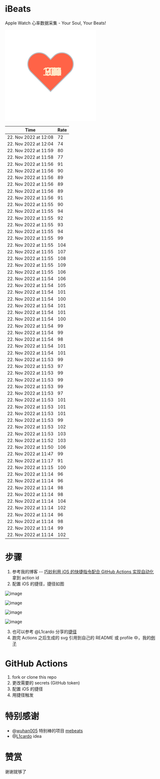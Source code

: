 # iBeats
Apple Watch 心率数据采集 - Your Soul, Your Beats!

![](./files/heart.svg)

<!--START_SECTION:my_heart_rate-->
| Time | Rate | 
 | ---- | ---- | 
| 22. Nov 2022 at 12:08 | 72 |
| 22. Nov 2022 at 12:04 | 74 |
| 22. Nov 2022 at 11:59 | 80 |
| 22. Nov 2022 at 11:58 | 77 |
| 22. Nov 2022 at 11:56 | 91 |
| 22. Nov 2022 at 11:56 | 90 |
| 22. Nov 2022 at 11:56 | 89 |
| 22. Nov 2022 at 11:56 | 89 |
| 22. Nov 2022 at 11:56 | 89 |
| 22. Nov 2022 at 11:56 | 91 |
| 22. Nov 2022 at 11:55 | 90 |
| 22. Nov 2022 at 11:55 | 94 |
| 22. Nov 2022 at 11:55 | 92 |
| 22. Nov 2022 at 11:55 | 93 |
| 22. Nov 2022 at 11:55 | 94 |
| 22. Nov 2022 at 11:55 | 99 |
| 22. Nov 2022 at 11:55 | 104 |
| 22. Nov 2022 at 11:55 | 107 |
| 22. Nov 2022 at 11:55 | 108 |
| 22. Nov 2022 at 11:55 | 109 |
| 22. Nov 2022 at 11:55 | 106 |
| 22. Nov 2022 at 11:54 | 106 |
| 22. Nov 2022 at 11:54 | 105 |
| 22. Nov 2022 at 11:54 | 101 |
| 22. Nov 2022 at 11:54 | 100 |
| 22. Nov 2022 at 11:54 | 101 |
| 22. Nov 2022 at 11:54 | 101 |
| 22. Nov 2022 at 11:54 | 100 |
| 22. Nov 2022 at 11:54 | 99 |
| 22. Nov 2022 at 11:54 | 99 |
| 22. Nov 2022 at 11:54 | 98 |
| 22. Nov 2022 at 11:54 | 101 |
| 22. Nov 2022 at 11:54 | 101 |
| 22. Nov 2022 at 11:53 | 99 |
| 22. Nov 2022 at 11:53 | 97 |
| 22. Nov 2022 at 11:53 | 99 |
| 22. Nov 2022 at 11:53 | 99 |
| 22. Nov 2022 at 11:53 | 99 |
| 22. Nov 2022 at 11:53 | 97 |
| 22. Nov 2022 at 11:53 | 101 |
| 22. Nov 2022 at 11:53 | 101 |
| 22. Nov 2022 at 11:53 | 101 |
| 22. Nov 2022 at 11:53 | 99 |
| 22. Nov 2022 at 11:53 | 102 |
| 22. Nov 2022 at 11:53 | 103 |
| 22. Nov 2022 at 11:52 | 103 |
| 22. Nov 2022 at 11:50 | 106 |
| 22. Nov 2022 at 11:47 | 99 |
| 22. Nov 2022 at 11:17 | 91 |
| 22. Nov 2022 at 11:15 | 100 |
| 22. Nov 2022 at 11:14 | 96 |
| 22. Nov 2022 at 11:14 | 96 |
| 22. Nov 2022 at 11:14 | 98 |
| 22. Nov 2022 at 11:14 | 98 |
| 22. Nov 2022 at 11:14 | 104 |
| 22. Nov 2022 at 11:14 | 102 |
| 22. Nov 2022 at 11:14 | 96 |
| 22. Nov 2022 at 11:14 | 98 |
| 22. Nov 2022 at 11:14 | 99 |
| 22. Nov 2022 at 11:14 | 102 |

<!--END_SECTION:my_heart_rate-->

# 步骤
1. 参考我的博客 -- [巧妙利用 iOS 的快捷指令配合 GitHub Actions 实现自动化](https://github.com/yihong0618/gitblog/issues/198) 拿到 action id
2. 配置 iOS 的捷径，捷径如图

![image](https://user-images.githubusercontent.com/15976103/122154218-0db0b480-ce97-11eb-93bb-5aec07c558dc.png)

![image](https://user-images.githubusercontent.com/15976103/122154236-186b4980-ce97-11eb-8e4b-70551a0391ae.png)

![image](https://user-images.githubusercontent.com/15976103/122154268-2d47dd00-ce97-11eb-902e-3acf292265a9.png)

![image](https://user-images.githubusercontent.com/15976103/122174055-fa144680-ceb4-11eb-9be2-3eb83cd516f7.png)

3. 也可以参考 @L1cardo 分享的[捷径](https://www.icloud.com/shortcuts/6ab6047b459c41ad822ad6b94b1c03d4)
4. 跑完 Actions 之后生成的 svg 引用到自己的 README 或 profile 中，我的[例子](https://github.com/yihong0618) 

# GitHub Actions

1. fork or clone this repo
2. 更改需要的 secrets (GitHub token)
3. 配置 iOS 的捷径
4. 用捷径触发

# 特别感谢
- @[wuhan005](https://github.com/wuhan005) 特别棒的项目 [mebeats](https://github.com/wuhan005/mebeats)
- @[L1cardo](https://github.com/L1cardo) idea

# 赞赏
谢谢就够了
